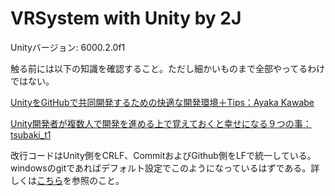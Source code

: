 # VRSystem with Unity by 2J

Unityバージョン: 6000.2.0f1

触る前には以下の知識を確認すること。ただし細かいものまで全部やってるわけではない。

[UnityをGitHubで共同開発するための快適な開発環境＋Tips：Ayaka Kawabe](https://qiita.com/ayakaintheclouds/items/c7022b393485db573bda)

[Unity開発者が複数人で開発を進める上で覚えておくと幸せになる９つの事：tsubaki_t1](https://tsubakit1.hateblo.jp/entry/20140613/1402670011#文字コードに気をつける)

改行コードはUnity側をCRLF、CommitおよびGithub側をLFで統一している。windowsのgitであればデフォルト設定でこのようになっているはずである。詳しくは[こちら](https://qiita.com/jun1s/items/739a01f381085b68f170)を参照のこと。